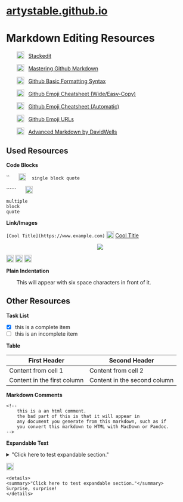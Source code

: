 # [artystable.github.io](https://github.com/artystable/artystable.github.io)

# Markdown Editing Resources

&nbsp;&nbsp;&nbsp;&nbsp;&nbsp;&nbsp; <a href="#" valign="bottom"><img src="https://stackedit.io/icons-c75a9472175cc17394ba6428d867fbcf/favicon-32x32.png" width="20px" valign="bottom"></a> &nbsp; [Stackedit](https://stackedit.io/app)

&nbsp;&nbsp;&nbsp;&nbsp;&nbsp;&nbsp; <a href="#" valign="bottom"><img src="https://github.githubassets.com/images/icons/emoji/unicode/1f4dd.png" width="20px" valign="bottom"></a> &nbsp; [Mastering Github Markdown](https://guides.github.com/features/mastering-markdown)

&nbsp;&nbsp;&nbsp;&nbsp;&nbsp;&nbsp; <a href="#" valign="bottom"><img src="https://github.githubassets.com/images/icons/emoji/unicode/1f524.png" width="20px" valign="bottom"></a> &nbsp; [Github Basic Formatting Syntax](https://help.github.com/en/articles/basic-writing-and-formatting-syntax)

&nbsp;&nbsp;&nbsp;&nbsp;&nbsp;&nbsp; <a href="#" valign="bottom"><img src="https://github.githubassets.com/images/icons/emoji/unicode/1f609.png" width="20px" valign="bottom"></a> &nbsp; [Github Emoji Cheatsheet (Wide/Easy-Copy)](https://www.webfx.com/tools/emoji-cheat-sheet/)

&nbsp;&nbsp;&nbsp;&nbsp;&nbsp;&nbsp; <a href="#" valign="bottom"><img src="https://github.githubassets.com/images/icons/emoji/unicode/1f606.png" width="20px" valign="bottom"></a> &nbsp; [Github Emoji Cheatsheet (Automatic)](https://github.com/ikatyang/emoji-cheat-sheet/blob/master/README.md)

&nbsp;&nbsp;&nbsp;&nbsp;&nbsp;&nbsp; <a href="#" valign="bottom"><img src="https://github.githubassets.com/images/icons/emoji/unicode/2693.png" width="20px" valign="bottom"></a> &nbsp; [Github Emoji URLs](https://api.github.com/emojis)

&nbsp;&nbsp;&nbsp;&nbsp;&nbsp;&nbsp; <a href="#" valign="bottom"><img src="https://github.githubassets.com/images/icons/emoji/unicode/1f60e.png" width="20px" valign="bottom"></a> &nbsp; [Advanced Markdown by DavidWells](https://github.com/DavidWells/advanced-markdown/blob/master/README.md)

## Used Resources

**Code Blocks**

<span>``</span> &nbsp;&nbsp;&nbsp;&nbsp; <a href="#" valign="bottom"><img src="https://github.githubassets.com/images/icons/emoji/unicode/27a1.png" width="20px" valign="bottom"></a> &nbsp;&nbsp; `single block quote`

<span>``````</span> &nbsp;&nbsp;&nbsp;&nbsp; <a href="#" valign="bottom"><img src="https://github.githubassets.com/images/icons/emoji/unicode/2b07.png" width="20px" valign="bottom"></a>
```
multiple
block
quote
```


**Link/Images**

`[Cool Title](https://www.example.com)` <a href="#" valign="bottom"><img src="https://github.githubassets.com/images/icons/emoji/unicode/27a1.png" width="20px" valign="bottom"></a> [Cool Title](https://www.example.com)

<p align="center"><a href="#"><img src="https://media.giphy.com/media/rY93u9tQbybks/source.gif"><a></p>

<a href="#"><img src="https://media.giphy.com/media/3o7aDfuOPVroMTRjig/source.gif" width="20px" valign="bottom"/><a>
<a href="#"><img src="http://octodex.github.com/images/dojocat.jpg" width="20px" valign="bottom"/><a>
<a href="#"><img src="https://github.com/favicon.ico" width="20px" valign="bottom"/><a>

**Plain Indentation**

&nbsp;&nbsp;&nbsp;&nbsp;&nbsp;&nbsp; This will appear with six space characters in front of it.


## Other Resources

**Task List**

- [x] this is a complete item
- [ ] this is an incomplete item

**Table**

First Header | Second Header
------------ | -------------
Content from cell 1 | Content from cell 2
Content in the first column | Content in the second column

**Markdown Comments**

<!--
    this is a an html comment.
    the bad part of this is that it will appear in
    any document you generate from this markdown, such as if
    you convert this markdown to HTML with MacDown or Pandoc.
-->
```
<!--
    this is a an html comment.
    the bad part of this is that it will appear in
    any document you generate from this markdown, such as if
    you convert this markdown to HTML with MacDown or Pandoc.
-->
```

**Expandable Text**

<details>
<summary>"Click here to test expandable section."</summary>
Surprise, surprise!
</details>

<a href="#" valign="bottom"><img src="https://github.githubassets.com/images/icons/emoji/unicode/2b07.png" width="20px" valign="bottom"></a>

```
<details>
<summary>"Click here to test expandable section."</summary>
Surprise, surprise!
</details>
```
